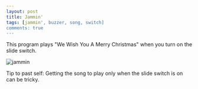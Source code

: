 ```yaml
---
layout: post
title: Jammin'
tags: [jammin', buzzer, song, switch]
comments: true
---
```


This program plays "We Wish You A Merry Christmas" when you turn on the slide switch.

![jammin](http://Rebecca-ET.github.io/img/jammin.jpg)

Tip to past self: Getting the song to play only when the slide switch is on can be tricky.
